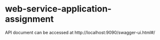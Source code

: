 # web-service-application-assignment

API document can be accessed at http://localhost:9090/swagger-ui.html#/

